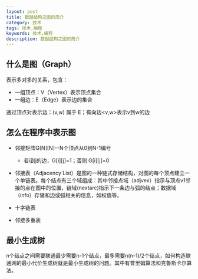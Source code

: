 ```yaml
---
layout: post
title: 数据结构之图的简介
category: 技术
tags: 技术,编程
keywords: 技术,编程
description: 数据结构之图的简介
---
```


## 什么是图（Graph）
表示多对多的关系，包含：

- 一组顶点：V（Vertex）表示顶点集合
- 一组边：E（Edge）表示边的集合

通过顶点对表示边：(v,w) 属于 E；有向边<v,w>表示v到w的边

## 怎么在程序中表示图

- 邻接矩阵G[N][N]--N个顶点从0到N-1编号
    + 若i到j的边，G[i][j]=1；否则 G[i][j]=0

- 邻接表（Adjacency List）是图的一种链式存储结构，对图的每个顶点建立一个单链表。每个结点有三个域组成：其中邻接点域（adjvex）指示与顶点v1邻接的点在图中的位置，链域(nextarc)指示下一条边与弧的结点；数据域（info）存储和边或弧相关的信息，如权值等。 

- 十字链表

- 邻接多重表

## 最小生成树

n个结点之间需要联通最少需要n-1个结点，最多需要n(n-1)/2个结点，如何构造联通网的最小代价生成树就是最小生成树的问题。其中有普里姆算法和克鲁斯卡尔算法。

